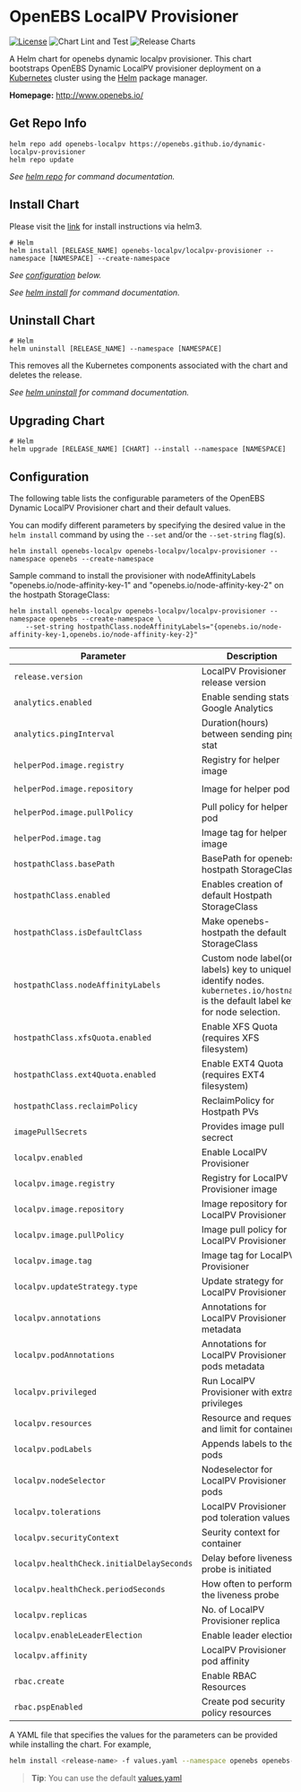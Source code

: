 #  OpenEBS LocalPV Provisioner

[![License](https://img.shields.io/badge/License-Apache%202.0-blue.svg)](https://opensource.org/licenses/Apache-2.0)
![Chart Lint and Test](https://github.com/openebs/dynamic-localpv-provisioner/workflows/Chart%20Lint%20and%20Test/badge.svg)
![Release Charts](https://github.com/openebs/dynamic-localpv-provisioner/workflows/Release%20Charts/badge.svg?branch=develop)

A Helm chart for openebs dynamic localpv provisioner. This chart bootstraps OpenEBS Dynamic LocalPV provisioner deployment on a [Kubernetes](http://kubernetes.io) cluster using the  [Helm](https://helm.sh) package manager.


**Homepage:** <http://www.openebs.io/>

## Get Repo Info

```console
helm repo add openebs-localpv https://openebs.github.io/dynamic-localpv-provisioner
helm repo update
```

_See [helm repo](https://helm.sh/docs/helm/helm_repo/) for command documentation._

## Install Chart

Please visit the [link](https://openebs.github.io/dynamic-localpv-provisioner/) for install instructions via helm3.

```console
# Helm
helm install [RELEASE_NAME] openebs-localpv/localpv-provisioner --namespace [NAMESPACE] --create-namespace
```

_See [configuration](#configuration) below._

_See [helm install](https://helm.sh/docs/helm/helm_install/) for command documentation._

## Uninstall Chart

```console
# Helm
helm uninstall [RELEASE_NAME] --namespace [NAMESPACE]
```

This removes all the Kubernetes components associated with the chart and deletes the release.

_See [helm uninstall](https://helm.sh/docs/helm/helm_uninstall/) for command documentation._

## Upgrading Chart

```console
# Helm
helm upgrade [RELEASE_NAME] [CHART] --install --namespace [NAMESPACE]
```


## Configuration

The following table lists the configurable parameters of the OpenEBS Dynamic LocalPV Provisioner chart and their default values.

You can modify different parameters by specifying the desired value in the `helm install` command by using the `--set` and/or the `--set-string` flag(s).

```console
helm install openebs-localpv openebs-localpv/localpv-provisioner --namespace openebs --create-namespace
```

Sample command to install the provisioner with nodeAffinityLabels "openebs.io/node-affinity-key-1" and "openebs.io/node-affinity-key-2" on the hostpath StorageClass:
```console
helm install openebs-localpv openebs-localpv/localpv-provisioner --namespace openebs --create-namespace \
	--set-string hostpathClass.nodeAffinityLabels="{openebs.io/node-affinity-key-1,openebs.io/node-affinity-key-2}"
```

| Parameter                                   | Description                                                                                                                                                                                 | Default                       |
| ------------------------------------------- |---------------------------------------------------------------------------------------------------------------------------------------------------------------------------------------------|-------------------------------|
| `release.version`                           | LocalPV Provisioner release version                                                                                                                                                         | `4.1.0`                       |
| `analytics.enabled`                         | Enable sending stats to Google Analytics                                                                                                                                                    | `true`                        |
| `analytics.pingInterval`                    | Duration(hours) between sending ping stat                                                                                                                                                   | `24h`                         |
| `helperPod.image.registry`                  | Registry for helper image                                                                                                                                                                   | `""`                          |
| `helperPod.image.repository`                | Image for helper pod                                                                                                                                                                        | `"openebs/linux-utils"`       |
| `helperPod.image.pullPolicy`                | Pull policy for helper pod                                                                                                                                                                  | `"IfNotPresent"`              |
| `helperPod.image.tag`                       | Image tag for helper image                                                                                                                                                                  | `4.1.0`                       |
| `hostpathClass.basePath`                    | BasePath for openebs-hostpath StorageClass                                                                                                                                                  | `"/var/openebs/local"`        |
| `hostpathClass.enabled`                     | Enables creation of default Hostpath StorageClass                                                                                                                                           | `true`                        |
| `hostpathClass.isDefaultClass`              | Make openebs-hostpath the default StorageClass                                                                                                                                              | `"false"`                     |
| `hostpathClass.nodeAffinityLabels`          | Custom node label(or labels) key to uniquely identify nodes. `kubernetes.io/hostname` is the default label key for node selection.                                                          | `[]`                          |
| `hostpathClass.xfsQuota.enabled`            | Enable XFS Quota (requires XFS filesystem)                                                                                                                                                  | `false`                       |
| `hostpathClass.ext4Quota.enabled`           | Enable EXT4 Quota (requires EXT4 filesystem)                                                                                                                                                | `false`                       |
| `hostpathClass.reclaimPolicy`               | ReclaimPolicy for Hostpath PVs                                                                                                                                                              | `"Delete"`                    |
| `imagePullSecrets`                          | Provides image pull secrect                                                                                                                                                                 | `""`                          |
| `localpv.enabled`                           | Enable LocalPV Provisioner                                                                                                                                                                  | `true`                        |
| `localpv.image.registry`                    | Registry for LocalPV Provisioner image                                                                                                                                                      | `""`                          |
| `localpv.image.repository`                  | Image repository for LocalPV Provisioner                                                                                                                                                    | `openebs/localpv-provisioner` |
| `localpv.image.pullPolicy`                  | Image pull policy for LocalPV Provisioner                                                                                                                                                   | `IfNotPresent`                |
| `localpv.image.tag`                         | Image tag for LocalPV Provisioner                                                                                                                                                           | `4.1.0`                       |
| `localpv.updateStrategy.type`               | Update strategy for LocalPV Provisioner                                                                                                                                                     | `RollingUpdate`               |
| `localpv.annotations`                       | Annotations for LocalPV Provisioner metadata                                                                                                                                                | `""`                          |
| `localpv.podAnnotations`                    | Annotations for LocalPV Provisioner pods metadata                                                                                                                                           | `""`                          |
| `localpv.privileged`                        | Run LocalPV Provisioner with extra privileges                                                                                                                                               | `true`                        |
| `localpv.resources`                         | Resource and request and limit for containers                                                                                                                                               | `""`                          |
| `localpv.podLabels`                         | Appends labels to the pods                                                                                                                                                                  | `""`                          |
| `localpv.nodeSelector`                      | Nodeselector for LocalPV Provisioner pods                                                                                                                                                   | `""`                          |
| `localpv.tolerations`                       | LocalPV Provisioner pod toleration values                                                                                                                                                   | `""`                          |
| `localpv.securityContext`                   | Seurity context for container                                                                                                                                                               | `""`                          |
| `localpv.healthCheck.initialDelaySeconds`   | Delay before liveness probe is initiated                                                                                                                                                    | `30`                          |
| `localpv.healthCheck.periodSeconds`         | How often to perform the liveness probe                                                                                                                                                     | `60`                          |
| `localpv.replicas`                          | No. of LocalPV Provisioner replica                                                                                                                                                          | `1`                           |
| `localpv.enableLeaderElection`              | Enable leader election                                                                                                                                                                      | `true`                        |
| `localpv.affinity`                          | LocalPV Provisioner pod affinity                                                                                                                                                            | `{}`                          |
| `rbac.create`                               | Enable RBAC Resources                                                                                                                                                                       | `true`                        |
| `rbac.pspEnabled`                           | Create pod security policy resources                                                                                                                                                        | `false`                       |


A YAML file that specifies the values for the parameters can be provided while installing the chart. For example,

```bash
helm install <release-name> -f values.yaml --namespace openebs openebs-localpv/localpv-provisioner
```

> **Tip**: You can use the default [values.yaml](values.yaml)
